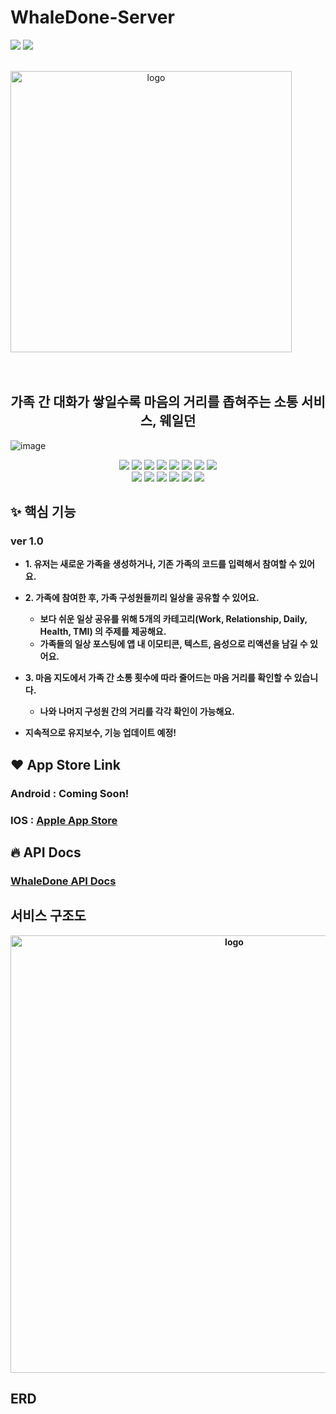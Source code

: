 # WhaleDone-Server
<p>
<img src="https://img.shields.io/badge/release-1.0.0-339933">
<img src="https://img.shields.io/badge/maintenance-YES-339933"> 
</p>
<br>
<div align="center" style="display:flex;">
    <img src="https://user-images.githubusercontent.com/66156531/166720135-b8ebc029-a64c-4d6d-89c8-d029ee185738.png" width="450" alt="logo"/>
</div>
<br>
<br>

<h2 align=center> 가족 간 대화가 쌓일수록 마음의 거리를 좁혀주는 소통 서비스, 웨일던 </h2>

![image](https://user-images.githubusercontent.com/66156531/166719443-99618487-0372-49c2-85bc-127362cc1b6a.png)

<div align="center">
  <img src="https://img.shields.io/badge/SpringBoot-2.6.4-6DB33F?logo=SpringBoot"> 
  <img src="https://img.shields.io/badge/java-11-3178C6?logo=java"> 
  <img src="https://img.shields.io/badge/MySQL-8.0.28-E0234E?logo=MySQL"> 
  <img src="https://img.shields.io/badge/JPA-61DAFB"> 
  <img src="https://img.shields.io/badge/JWT-black?logo=JSON%20web%20tokens">
  <img src="https://img.shields.io/badge/Swagger-orange">
  <img src="https://img.shields.io/badge/SpringSecurity-sky">
  <img src="https://img.shields.io/badge/Gradle-green">
</div>

<div align="center">

  <img src="https://img.shields.io/badge/AWS EC2-F7B93E"> 
  <img src="https://img.shields.io/badge/AWS S3-F9DC3E">
  <img src="https://img.shields.io/badge/AWS RDS-CB3837"> 
  <img src="https://img.shields.io/badge/AWS Code Deploy-DB7093"> 
  <img src="https://img.shields.io/badge/Github Action-CB3837">
  <img src="https://img.shields.io/badge/Nginx-1.20.0-009639?logo=Nginx"> 
</div>

<h2> ✨ 핵심 기능 </h2>
<h3> ver 1.0 </h3>

* <b> 1. 유저는 새로운 가족을 생성하거나, 기존 가족의 코드를 입력해서 참여할 수 있어요. </b>
* <b> 2. 가족에 참여한 후, 가족 구성원들끼리 일상을 공유할 수 있어요. </b>
    * <b> 보다 쉬운 일상 공유를 위해 5개의 카테고리(Work, Relationship, Daily, Health, TMI) 의 주제를 제공해요. </b>
    * <b> 가족들의 일상 포스팅에 앱 내 이모티콘, 텍스트, 음성으로 리액션을 남길 수 있어요.
* <b> 3. 마음 지도에서 가족 간 소통 횟수에 따라 줄어드는 마음 거리를 확인할 수 있습니다.</b>
    * <b> 나와 나머지 구성원 간의 거리를 각각 확인이 가능해요. </b>

* 지속적으로 유지보수, 기능 업데이트 예정!

<h2> ❤️ App Store Link </h2>
<h3> Android : <b> Coming Soon! </b> </h3>
<h3> IOS : <a href = "https://apps.apple.com/kr/app/%EC%9B%A8%EC%9D%BC%EB%8D%98-whaledone/id1617074845"> Apple App Store </a> </h3>

<h2> 🔥 API Docs </h2>
<h3> <a href = "http://www.whaledone.site/swagger-ui/index.html#/"> WhaleDone API Docs </a>

<h2> 서비스 구조도 </h2>
<div align="center" style="display:flex;">
<img src="https://user-images.githubusercontent.com/66156531/178157957-0a1277b1-6b7b-4b12-afac-79183e7a1d77.png" width="700" alt="logo"/>
</div>

<h2> ERD </h2>
